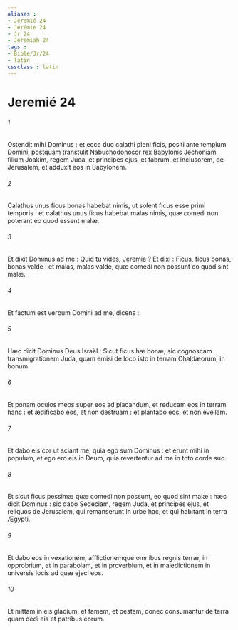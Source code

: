 ```yaml
---
aliases : 
- Jeremié 24
- Jérémie 24
- Jr 24
- Jeremiah 24
tags : 
- Bible/Jr/24
- latin
cssclass : latin
---
```


# Jeremié 24

###### 1
Ostendit mihi Dominus : et ecce duo calathi pleni ficis, positi ante templum Domini, postquam transtulit Nabuchodonosor rex Babylonis Jechoniam filium Joakim, regem Juda, et principes ejus, et fabrum, et inclusorem, de Jerusalem, et adduxit eos in Babylonem.
###### 2
Calathus unus ficus bonas habebat nimis, ut solent ficus esse primi temporis : et calathus unus ficus habebat malas nimis, quæ comedi non poterant eo quod essent malæ.
###### 3
Et dixit Dominus ad me : Quid tu vides, Jeremia ? Et dixi : Ficus, ficus bonas, bonas valde : et malas, malas valde, quæ comedi non possunt eo quod sint malæ.
###### 4
Et factum est verbum Domini ad me, dicens :
###### 5
Hæc dicit Dominus Deus Israël : Sicut ficus hæ bonæ, sic cognoscam transmigrationem Juda, quam emisi de loco isto in terram Chaldæorum, in bonum.
###### 6
Et ponam oculos meos super eos ad placandum, et reducam eos in terram hanc : et ædificabo eos, et non destruam : et plantabo eos, et non evellam.
###### 7
Et dabo eis cor ut sciant me, quia ego sum Dominus : et erunt mihi in populum, et ego ero eis in Deum, quia revertentur ad me in toto corde suo.
###### 8
Et sicut ficus pessimæ quæ comedi non possunt, eo quod sint malæ : hæc dicit Dominus : sic dabo Sedeciam, regem Juda, et principes ejus, et reliquos de Jerusalem, qui remanserunt in urbe hac, et qui habitant in terra Ægypti.
###### 9
Et dabo eos in vexationem, afflictionemque omnibus regnis terræ, in opprobrium, et in parabolam, et in proverbium, et in maledictionem in universis locis ad quæ ejeci eos.
###### 10
Et mittam in eis gladium, et famem, et pestem, donec consumantur de terra quam dedi eis et patribus eorum.
